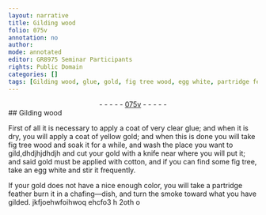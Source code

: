 ```yaml
---
layout: narrative
title: Gilding wood
folio: 075v
annotation: no
author:
mode: annotated
editor: GR8975 Seminar Participants
rights: Public Domain
categories: []
tags: [Gilding wood, glue, gold, fig tree wood, egg white, partridge feather]
---
```


 <div class="folio" align="center">- - - - - <a href="http://gallica.bnf.fr/ark:/12148/btv1b10500001g/f156.item" target="_blank">075v</a> - - - - - </div> 
##  <span class="material">Gilding wood</span> 

 
First of all it is necessary to apply a coat of very clear <span class="material">glue</span>; and when it is dry, you will apply a coat of yellow <span class="material">gold</span>; and when this is done you will take <span class="material">fig tree wood</span> and soak it for a while, and wash the place you want to gild,dhdjhjdhdjh and cut your gold with a <span class="tool">knife</span> near where you will put it; and said gold must be applied with <span class="tool">cotton</span>, and if you can find some fig tree, take an <span class="material">egg white</span> and stir it frequently.
 
If your gold does not have a nice enough color, you will take a <span class="material">partridge feather</span> burn it in a <span class="tool">chafing—dish</span>, and turn the smoke toward what you have gilded.
 jkfjoehwfoihwoq ehcfo3 h 2oth o  
